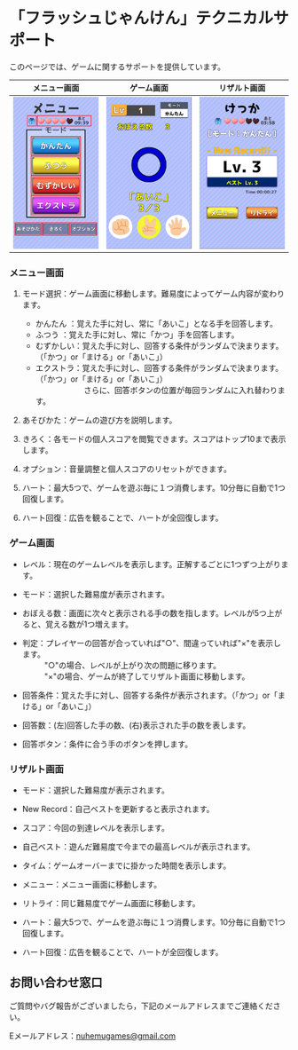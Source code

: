 # 「フラッシュじゃんけん」テクニカルサポート

このページでは、ゲームに関するサポートを提供しています。

|メニュー画面|ゲーム画面|リザルト画面|
|:---:|:---:|:---:|
|<img src="https://github.com/NuhemuGames/TechnicalSupport/blob/main/docs/FlashRPC/imgs/MenuScene.png?raw=true" width="320px">|<img src="https://github.com/NuhemuGames/TechnicalSupport/blob/main/docs/FlashRPC/imgs/GameScene.png?raw=true" width="320px">|<img src="https://github.com/NuhemuGames/TechnicalSupport/blob/main/docs/FlashRPC/imgs/ResultScene.png?raw=true" width="320px">|


### メニュー画面

1. モード選択：ゲーム画面に移動します。難易度によってゲーム内容が変わります。
    - かんたん  ：覚えた手に対し、常に「あいこ」となる手を回答します。
    - ふつう    ：覚えた手に対し、常に「かつ」手を回答します。
    - むずかしい：覚えた手に対し、回答する条件がランダムで決まります。（「かつ」or「まける」or「あいこ」）
    - エクストラ：覚えた手に対し、回答する条件がランダムで決まります。（「かつ」or「まける」or「あいこ」）<br>
&nbsp;&nbsp;&nbsp;&nbsp;&nbsp;&nbsp;&nbsp;&nbsp;&nbsp;&nbsp;&nbsp;&nbsp;&nbsp;&nbsp;&nbsp;&nbsp;&nbsp;&nbsp;&nbsp;&nbsp;&nbsp;&nbsp;さらに、回答ボタンの位置が毎回ランダムに入れ替わります。

2. あそびかた：ゲームの遊び方を説明します。

3. きろく：各モードの個人スコアを閲覧できます。スコアはトップ10まで表示します。

4. オプション：音量調整と個人スコアのリセットができます。

5. ハート：最大5つで、ゲームを遊ぶ毎に１つ消費します。10分毎に自動で1つ回復します。

6. ハート回復：広告を観ることで、ハートが全回復します。

### ゲーム画面

- レベル：現在のゲームレベルを表示します。正解するごとに1つずつ上がります。

- モード：選択した難易度が表示されます。

- おぼえる数：画面に次々と表示される手の数を指します。レベルが5つ上がると、覚える数が1つ増えます。

- 判定：プレイヤーの回答が合っていれば"○"、間違っていれば"×"を表示します。<br>
&nbsp;&nbsp;&nbsp;&nbsp;&nbsp;&nbsp;&nbsp;&nbsp;&nbsp;&nbsp;"○"の場合、レベルが上がり次の問題に移ります。<br>
&nbsp;&nbsp;&nbsp;&nbsp;&nbsp;&nbsp;&nbsp;&nbsp;&nbsp;&nbsp;"×"の場合、ゲームが終了してリザルト画面に移動します。

- 回答条件：覚えた手に対し、回答する条件が表示されます。（「かつ」or「まける」or「あいこ」）

- 回答数：(左)回答した手の数、(右)表示された手の数を表します。

- 回答ボタン：条件に合う手のボタンを押します。

### リザルト画面

- モード：選択した難易度が表示されます。

- New Record：自己ベストを更新すると表示されます。

- スコア：今回の到達レベルを表示します。

- 自己ベスト：遊んだ難易度で今までの最高レベルが表示されます。

- タイム：ゲームオーバーまでに掛かった時間を表示します。

- メニュー：メニュー画面に移動します。

- リトライ：同じ難易度でゲーム画面に移動します。

- ハート：最大5つで、ゲームを遊ぶ毎に１つ消費します。10分毎に自動で1つ回復します。

- ハート回復：広告を観ることで、ハートが全回復します。

## お問い合わせ窓口

ご質問やバグ報告がございましたら，下記のメールアドレスまでご連絡ください。

Eメールアドレス：nuhemugames@gmail.com